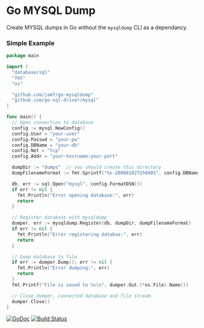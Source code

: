 # Go MYSQL Dump
Create MYSQL dumps in Go without the `mysqldump` CLI as a dependancy.

### Simple Example
```go
package main

import (
  "database/sql"
  "fmt"
  "os"

  "github.com/jamf/go-mysqldump"
  "github.com/go-sql-driver/mysql"
)

func main() {
  // Open connection to database
  config := mysql.NewConfig()
  config.User = "your-user"
  config.Passwd = "your-pw"
  config.DBName = "your-db"
  config.Net = "tcp"
  config.Addr = "your-hostname:your-port"

  dumpDir := "dumps"  // you should create this directory
  dumpFilenameFormat := fmt.Sprintf("%s-20060102T150405", config.DBName)   // accepts time layout string and add .sql at the end of file

  db, err := sql.Open("mysql", config.FormatDSN())
  if err != nil {
    fmt.Println("Error opening database:", err)
    return
  }

  // Register database with mysqldump
  dumper, err := mysqldump.Register(db, dumpDir, dumpFilenameFormat)
  if err != nil {
    fmt.Println("Error registering databse:", err)
    return
  }

  // Dump database to file
  if err := dumper.Dump(); err != nil {
    fmt.Println("Error dumping:", err)
    return
  }
  fmt.Printf("File is saved to %s\n", dumper.Out.(*os.File).Name())

  // Close dumper, connected database and file stream.
  dumper.Close()
}
```

[![GoDoc](https://godoc.org/github.com/jamf/go-mysqldump?status.svg)](https://godoc.org/github.com/jamf/go-mysqldump)
[![Build Status](https://travis-ci.org/jamf/go-mysqldump.svg?branch=master)](https://travis-ci.org/jamf/go-mysqldump)
